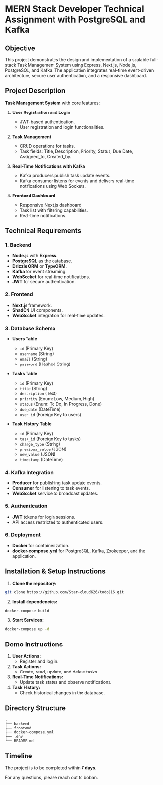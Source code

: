 # MERN Stack Developer Technical Assignment with PostgreSQL and Kafka

## Objective
This project demonstrates the design and implementation of a scalable full-stack Task Management System using Express, Next.js, Node.js, PostgreSQL, and Kafka. The application integrates real-time event-driven architecture, secure user authentication, and a responsive dashboard.

## Project Description
**Task Management System** with core features:

1. **User Registration and Login**
   - JWT-based authentication.
   - User registration and login functionalities.

2. **Task Management**
   - CRUD operations for tasks.
   - Task fields: Title, Description, Priority, Status, Due Date, Assigned_to, Created_by.

3. **Real-Time Notifications with Kafka**
   - Kafka producers publish task update events.
   - Kafka consumer listens for events and delivers real-time notifications using Web Sockets.

4. **Frontend Dashboard**
   - Responsive Next.js dashboard.
   - Task list with filtering capabilities.
   - Real-time notifications.

## Technical Requirements

### 1. Backend
- **Node.js** with **Express**.
- **PostgreSQL** as the database.
- **Drizzle ORM** or **TypeORM**.
- **Kafka** for event streaming.
- **WebSocket** for real-time notifications.
- **JWT** for secure authentication.

### 2. Frontend
- **Next.js** framework.
- **ShadCN** UI components.
- **WebSocket** integration for real-time updates.

### 3. Database Schema
- **Users Table**
  - `id` (Primary Key)
  - `username` (String)
  - `email` (String)
  - `password` (Hashed String)

- **Tasks Table**
  - `id` (Primary Key)
  - `title` (String)
  - `description` (Text)
  - `priority` (Enum: Low, Medium, High)
  - `status` (Enum: To Do, In Progress, Done)
  - `due_date` (DateTime)
  - `user_id` (Foreign Key to users)

- **Task History Table**
  - `id` (Primary Key)
  - `task_id` (Foreign Key to tasks)
  - `change_type` (String)
  - `previous_value` (JSON)
  - `new_value` (JSON)
  - `timestamp` (DateTime)

### 4. Kafka Integration
- **Producer** for publishing task update events.
- **Consumer** for listening to task events.
- **WebSocket** service to broadcast updates.

### 5. Authentication
- **JWT** tokens for login sessions.
- API access restricted to authenticated users.

### 6. Deployment
- **Docker** for containerization.
- **docker-compose.yml** for PostgreSQL, Kafka, Zookeeper, and the application.

## Installation & Setup Instructions

1. **Clone the repository:**
```bash
git clone https://github.com/Star-cloud626/todo216.git
```


2. **Install dependencies:**
```bash
docker-compose build
```

3. **Start Services:**
```bash
docker-compose up -d
```

## Demo Instructions

1. **User Actions:**
   - Register and log in.
2. **Task Actions:**
   - Create, read, update, and delete tasks.
3. **Real-Time Notifications:**
   - Update task status and observe notifications.
4. **Task History:**
   - Check historical changes in the database.

## Directory Structure
```plaintext
.
├── backend
├── frontend
├── docker-compose.yml
├── .env
└── README.md
```

## Timeline
The project is to be completed within **7 days**.

For any questions, please reach out to boban.

